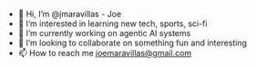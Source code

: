 - 👋 Hi, I’m @jmaravillas - Joe
- 👀 I’m interested in learning new tech, sports, sci-fi
- 🌱 I’m currently working on agentic AI systems
- 💞️ I’m looking to collaborate on something fun and interesting
- 📫 How to reach me joemaravillas@gmail.com

<!---
jmaravillas/jmaravillas is a ✨ special ✨ repository because its `README.md` (this file) appears on your GitHub profile.
You can click the Preview link to take a look at your changes.
--->
